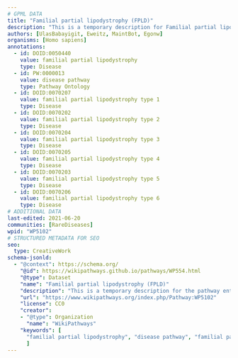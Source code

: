 ```yaml
---
# GPML DATA
title: "Familial partial lipodystrophy (FPLD)"
description: "This is a temporary description for Familial partial lipodystrophy (FPLD)"
authors: [UlasBabayigit, Eweitz, MaintBot, Egonw]
organisms: [Homo sapiens]
annotations:
  - id: DOID:0050440
    value: familial partial lipodystrophy
    type: Disease
  - id: PW:0000013
    value: disease pathway
    type: Pathway Ontology
  - id: DOID:0070207
    value: familial partial lipodystrophy type 1
    type: Disease
  - id: DOID:0070202
    value: familial partial lipodystrophy type 2
    type: Disease
  - id: DOID:0070204
    value: familial partial lipodystrophy type 3
    type: Disease
  - id: DOID:0070205
    value: familial partial lipodystrophy type 4
    type: Disease
  - id: DOID:0070203
    value: familial partial lipodystrophy type 5
    type: Disease
  - id: DOID:0070206
    value: familial partial lipodystrophy type 6
    type: Disease
# ADDITIONAL DATA
last-edited: 2021-06-20
communities: [RareDiseases]
wpid: "WP5102"
# STRUCTURED METADATA FOR SEO
seo:
  type: CreativeWork
schema-jsonld:
  - "@context": https://schema.org/
    "@id": https://wikipathways.github.io/pathways/WP554.html
    "@type": Dataset
    "name": "Familial partial lipodystrophy (FPLD)"
    "description": "This is a temporary description for the pathway entitled: Familial partial lipodystrophy (FPLD)"
    "url": "https://www.wikipathways.org/index.php/Pathway:WP5102"
    "license": CC0
    "creator":
    - "@type": Organization
      "name": "WikiPathways"
    "keywords": [
      "familial partial lipodystrophy", "disease pathway", "familial partial lipodystrophy type 1", "familial partial lipodystrophy type 2", "familial partial lipodystrophy type 3", "familial partial lipodystrophy type 4", "familial partial lipodystrophy type 5", "familial partial lipodystrophy type 6",
      ]
---
```

